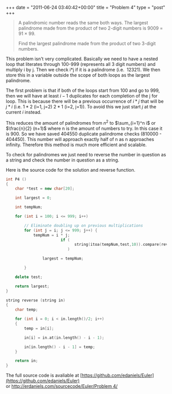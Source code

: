+++
date = "2011-06-24 03:40:42+00:00"
title = "Problem 4"
type = "post"
+++

<blockquote>A palindromic number reads the same both ways. The largest palindrome made from the product of two 2-digit numbers is 9009 = 91 &times; 99.

Find the largest palindrome made from the product of two 3-digit numbers.</blockquote>
<!--more-->

This problem isn't very complicated. Basically we need to have a nested loop that literates through 100-999 (represents all 3 digit numbers) and multiply i by j. Then we check i*j if it is a palindrome (i.e.  12321). We then store this in a variable outside the scope of both loops as the largest palindrome.

The first problem is that if both of the loops start from 100 and go to 999, then we will have at least $i - 1$ duplicates for each completion of the j for loop. This is because there will be a previous occurrence of $i*j$ that will be $j*i$ (i.e. $1*2$ (i=1, j=2) $2*1$ (i=2, j=1)). To avoid this we just start $j$ at the current $i$ instead.

This reduces the amount of palindromes from $n^2$ to $\sum_{i=1}^n i$ or $\frac{n}{2} (n+1)$ where n is the amount of numbers to try. In this case it is 900. So we have saved 404550 duplicate palindrome checks (810000 - 404450). This number will approach exactly half of n as n approaches infinity. Therefore this method is much more efficient and scalable.

To check for palindromes we just need to reverse the number in question as a string and check the number in question as a string.

Here is the source code for the solution and reverse function.

```cpp
int P4 ()
{
	char *test = new char[20];

	int largest = 0;

	int tempNum;

	for (int i = 100; i <= 999; i++)

		// Eliminate doubling up on previous multiplications
		for (int j = i; j <= 999; j++) { 
			tempNum = i * j; 			
                        if ( 
                              string(itoa(tempNum,test,10)).compare(reverse(string(itoa(tempNum,test,10)))) == 0 && (tempNum) > largest
                           )

				largest = tempNum;

		}

	delete test;

	return largest;
}

string reverse (string in)
{
	char temp;

	for (int i = 0; i < in.length()/2; i++)
	{
		temp = in[i];

		in[i] = in.at(in.length() - i - 1);

		in[in.length() - i - 1] = temp;
	}

	return in;
}
```

The full source code is avaliable at [https://github.com/edaniels/Euler](https://github.com/edaniels/Euler) or [http://erdaniels.com/sourcecode/Euler/Problem 4/](http://erdaniels.com/sourcecode/Euler/Problem%204/)
